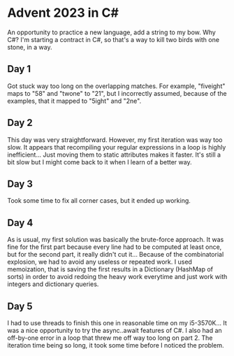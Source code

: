 # Advent 2023 in C\#

An opportunity to practice a new language, add a string to my bow.
Why C#? I'm starting a contract in C#, so that's a way to kill two birds with
one stone, in a way.

## Day 1

Got stuck way too long on the overlapping matches. For example, "fiveight" maps
to "58" and "twone" to "21", but I incorrectly assumed, because of the
examples, that it mapped to "5ight" and "2ne".

## Day 2

This day was very straightforward. However, my first iteration was way too
slow. It appears that recompiling your regular expressions in a loop is highly
inefficient... Just moving them to static attributes makes it faster. It's
still a bit slow but I might come back to it when I learn of a better way.

## Day 3

Took some time to fix all corner cases, but it ended up working.

## Day 4

As is usual, my first solution was basically the brute-force approach. It was
fine for the first part because every line had to be computed at least once,
but for the second part, it really didn't cut it... Because of the
combinatorial explosion, we had to avoid any useless or repeated work. I used
memoization, that is saving the first results in a Dictionary (HashMap of
sorts) in order to avoid redoing the heavy work everytime and just work with
integers and dictionary queries.

## Day 5

I had to use threads to finish this one in reasonable time on my i5-3570K... It
was a nice opportunity to try the async..await features of C#. I also had an
off-by-one error in a loop that threw me off way too long on part 2. The
iteration time being so long, it took some time before I noticed the problem.
